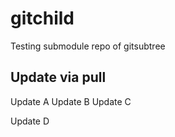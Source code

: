 # gitchild
Testing submodule repo of gitsubtree

## Update via pull

Update A
Update B
Update C

Update D

